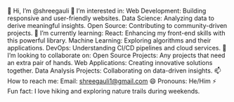 👋 Hi, I’m @shreegauli
👀 I’m interested in:
Web Development: Building responsive and user-friendly websites.
Data Science: Analyzing data to derive meaningful insights.
Open Source: Contributing to community-driven projects.
🌱 I’m currently learning:
React: Enhancing my front-end skills with this powerful library.
Machine Learning: Exploring algorithms and their applications.
DevOps: Understanding CI/CD pipelines and cloud services.
💞️ I’m looking to collaborate on:
Open Source Projects: Any projects that need an extra pair of hands.
Web Applications: Creating innovative solutions together.
Data Analysis Projects: Collaborating on data-driven insights.
📫 How to reach me:
Email: shreegauli1@gmail.com
😄 Pronouns:
He/Him
⚡ Fun fact:
I love hiking and exploring nature trails during weekends.
